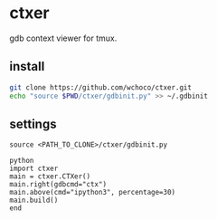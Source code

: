 # ctxer
gdb context viewer for tmux.

## install
```sh
git clone https://github.com/wchoco/ctxer.git
echo "source $PWD/ctxer/gdbinit.py" >> ~/.gdbinit
```

## settings

```.gdbinit
source <PATH_TO_CLONE>/ctxer/gdbinit.py

python
import ctxer
main = ctxer.CTXer()
main.right(gdbcmd="ctx")
main.above(cmd="ipython3", percentage=30)
main.build()
end
```